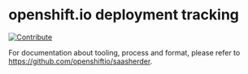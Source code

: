 # openshift.io deployment tracking

[![Contribute](https://www.eclipse.org/che/factory-contribute.svg)](https://che.openshift.io/f?url=https://github.com/openshiftio/saas-openshiftio)

For documentation about tooling, process and format, please refer to https://github.com/openshiftio/saasherder.

